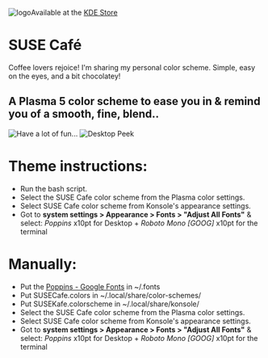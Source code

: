 ![logo](https://i.imgur.com/WFh4Qfj.png)Available at the [KDE Store](https://store.kde.org/p/1739623/)
# SUSE Café
  Coffee lovers rejoice! I'm sharing my personal color scheme. Simple, easy on the eyes, and a bit chocolatey!
## A Plasma 5 color scheme to ease you in & remind you of a smooth, fine, blend..
![Have a lot of fun...](https://i.imgur.com/ap8KboW.png)
![Desktop Peek](https://i.imgur.com/tpgK0pC.jpeg)
# Theme instructions:
* Run the bash script.
* Select the SUSE Cafe color scheme from the Plasma color settings.
* Select SUSE Cafe color scheme from Konsole's appearance settings.
* Got to **system settings > Appearance > Fonts > "Adjust All Fonts"** & select: _Poppins_ x10pt for Desktop + _Roboto Mono [GOOG]_ x10pt for the terminal

# Manually:
* Put the [Poppins - Google Fonts](https://fonts.google.com/specimen/Poppins?query=poppins%22) in ~/.fonts
* Put SUSECafe.colors in ~/.local/share/color-schemes/
* Put SUSEKafe.colorscheme in ~/.local/share/konsole/
* Select the SUSE Cafe color scheme from the Plasma color settings.
* Select SUSE Cafe color scheme from Konsole's appearance settings.
* Got to **system settings > Appearance > Fonts > "Adjust All Fonts"** & select: _Poppins_ x10pt for Desktop + _Roboto Mono [GOOG]_ x10pt for the terminal
